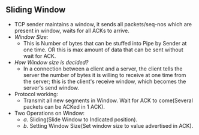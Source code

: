## Sliding Window
- TCP sender maintains a window, it sends all packets/seq-nos which are present in window, waits for all ACKs to arrive.
- *Window Size:* 
  - This is Number of bytes that can be stuffed into Pipe by Sender at one time. OR this is max amount of data that can be sent without wait for ACK.
- *How Window size is decided?* 
  - In a connection between a client and a server, the client tells the server the number of bytes it is willing to receive at one time from the server; this is the client's receive window, which becomes the server's send window.
- Protocol working:
  - Transmit all new segments in Window. Wait for ACK to come(Several packets can be ACKed in 1 ACK).
- Two Operations on Window:     
  - *a.* Sliding(Slide Window to Indicated position).    
  - *b.* Setting Window Size(Set window size to value advertised in ACK).

